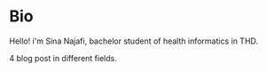 # Bio

Hello! i'm Sina Najafi, bachelor student of health informatics in THD.

4 blog post in different fields.
